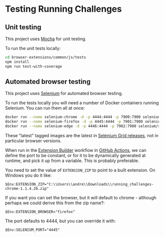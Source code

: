 # Testing Running Challenges

## Unit testing

This project uses [Mocha] for unit testing.

To run the unit tests locally:

```sh
cd browser-extensions/common/js/tests
npm install
npm run test-with-coverage
```

## Automated browser testing

This project uses [Selenium] for automated browser testing.

To run the tests locally you will need a number of Docker containers running Selenium. You can run them all at once:

```sh
docker run --name selenium-chrome -d -p 4444:4444 -p 7900:7900 selenium/standalone-chrome
docker run --name selenium-firefox -d -p 4445:4444 -p 7901:7900 selenium/standalone-firefox
docker run --name selenium-edge -d -p 4446:4444 -p 7902:7900 selenium/standalone-edge
```

These "latest" tagged images are the latest in [Selenium Grid releases], not in particular browser versions.

When run in the [Extension Builder] workflow in [GitHub Actions], we can define the port to be constant, or for it to be dynamically
generated at runtime, and pick it up from a variable. This is probably preferable.

You need to set the value of `EXTENSION_ZIP` to point to a built extension. On Windows you do it like:

```dos
$Env:EXTENSION_ZIP="C:\\Users\\andre\\Downloads\\running_challenges-chrome-1.1.4.26.zip"
```

If you want you can set the browser, but it will default to chrome - although perhaps we could derive this from the zip name?:

```dos
$Env:EXTENSION_BROWSER="firefox"
```

The port defaults to 4444, but you can override it with:

```dos
$Env:SELENIUM_PORT="4445"
```

<!-- Links for this document -->
[Extension Builder]: https://github.com/fraz3alpha/running-challenges/actions/workflows/build-extension.yml
[GitHub Actions]: https://github.com/actions
[Mocha]: https://mochajs.org
[Selenium Grid releases]: https://github.com/SeleniumHQ/docker-selenium/releases
[Selenium]: https://www.selenium.dev
